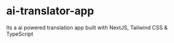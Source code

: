 # ai-translator-app
Its a ai powered translation app built with NextJS, Tailwind CSS &amp; TypeScript

